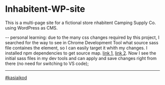 # Inhabitent-WP-site
This is a multi-page site for a fictional store nhabitent Camping Supply Co. using WordPress as CMS.

-- personal learning:
due to the many css changes required by this project, I searched for the way to see in Chrome Development Tool what source sass file containes the element, so I can easily target it whith my changes. I installed npm dependencies to get source map. [link 1](https://stackoverflow.com/questions/6843495/how-to-save-css-changes-of-styles-panel-of-chrome-developer-tools), [link 2](https://www.npmjs.com/package/gulp-sourcemaps). Now I see the initial sass files in my dev tools and can apply and save changes right from there (no need for switching to VS code);

-------
[#kasiaikod](http://www.kasiaikod.pl/)
